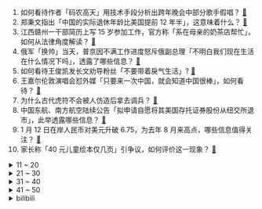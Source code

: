 1. 如何看待作者「码农高天」用技术手段分析出跨年晚会中部分歌手假唱？ [:link:](https://www.zhihu.com/question/578095509)
2. 郑秉文指出「中国的实际退休年龄比美国提前 12 年半」，这意味着什么？ [:link:](https://www.zhihu.com/question/578277241)
3. 江西赣州一干部简历上写 15 岁参加工作，官方称「系在母亲的奶茶店帮忙」，如何从法律角度解读？ [:link:](https://www.zhihu.com/question/578473397)
4. 俄军「换帅」当天，普京因不满工作进度怒斥俄副总理「不明白我们现在生活在什么情况下吗」，透露了哪些信息？ [:link:](https://www.zhihu.com/question/578460510)
5. 如何看待王俊凯发长文劝导粉丝「不要带着戾气生活」? [:link:](https://www.zhihu.com/question/578456915)
6. 王嘉尔伦敦演唱会怼外媒「只要来一次中国，就会知道中国很棒」，如何看待？ [:link:](https://www.zhihu.com/question/578498162)
7. 为什么古代虎符不会被人仿造后拿去调兵？ [:link:](https://www.zhihu.com/question/327691427)
8. 中国东航、南方航空陆续公告「拟申请自愿将其美国存托证券股份从纽交所退市」，此举透露哪些信息？ [:link:](https://www.zhihu.com/question/578515203)
9. 1 月 12 日在岸人民币对美元升破 6.75，为去年 8 月来高点，哪些信息值得关注？ [:link:](https://www.zhihu.com/question/578335061)
10. 家长称「40 元儿童绘本仅几页」引争议，如何评价这一现象？ [:link:](https://www.zhihu.com/question/578113736)
<details>
<summary>11 ~ 20</summary>

11. 三体动画版在一片骂声这种状况下还能赚到钱吗？如果能的话是通过怎样的商业模式呢？ [:link:](https://www.zhihu.com/question/577357880)
12. 英媒称英国 10 万公务员将于下月举行大罢工，这对苏纳克政府将造成怎样的冲击？ 英政府还面临哪些挑战？ [:link:](https://www.zhihu.com/question/578314320)
13. 中国央行表示蚂蚁集团等 14 家大型平台企业整改已基本完成，哪些信息值得关注？对金融安全有何重要意义？ [:link:](https://www.zhihu.com/question/578503803)
14. 如何看待动画《中国奇谭》总导演称创作者有责任提高观众审美门槛？你认为审美是否有门槛？ [:link:](https://www.zhihu.com/question/578512084)
15. 给你1葛立恒数人民币，每天花1亿亿亿亿亿亿亿亿元，要花多久能花完？ [:link:](https://www.zhihu.com/question/576972914)
16. 美军 3 艘驱逐舰同时现身南海，哪些信息值得关注？近期美日韩动作频繁，亚太地区形势将如何变化？ [:link:](https://www.zhihu.com/question/578492753)
17. 中疾控表示目前我国本土仅监测到一例XBB感染病例，XBB在国内尚未形成大范围流行，哪些信息值得关注？ [:link:](https://www.zhihu.com/question/578495251)
18. 央行称 2022 年人民币存款增加 26.26 万亿元，这一数据说明了什么？ [:link:](https://www.zhihu.com/question/577907584)
19. N95 口罩价格跳水，单价从最高 10 元跌至 1 元以下，哪些原因导致？目前供应情况如何？ [:link:](https://www.zhihu.com/question/578123455)
20. 韩国教育部拟从本国高中教科书中删除「日军慰安妇」内容，如何看待此事？韩国为何要这样做？ [:link:](https://www.zhihu.com/question/578287206)
</details>
<details>
<summary>21 ~ 30</summary>

21. 如果一个人力大无穷，什么样的冷兵器最能契合他力大无穷的天赋? [:link:](https://www.zhihu.com/question/577321082)
22. 如何评价《王者荣耀》武则天新皮肤“神器·明辉仪”？ [:link:](https://www.zhihu.com/question/578459875)
23. “师范热”还会持续多久？ [:link:](https://www.zhihu.com/question/552345598)
24. 如何看待 2022 年米哈游《原神》总流水超 378 亿？ [:link:](https://www.zhihu.com/question/577935113)
25. 《甄嬛传》甄嬛回宫后，智商明显提高一大截，现实中会有这种经历一件事后，智商就能碾压众人的人吗？ [:link:](https://www.zhihu.com/question/576560844)
26. 外交部表示「来华人员在登机前48小时须核酸检测」，对疫情防控及出行有哪些影响？ [:link:](https://www.zhihu.com/question/578492632)
27. 2023 年厦门教师招聘取消编制实行参聘制，编制和参聘制实际待遇有区别吗？ [:link:](https://www.zhihu.com/question/578105677)
28. 如果《英雄联盟》初始经济比其他玩家多一千块钱，但永远少一个召唤师技能，值吗？ [:link:](https://www.zhihu.com/question/578277128)
29. 浙江有什么好大学？ [:link:](https://www.zhihu.com/question/545893299)
30. 围棋职业棋手升段很难吗，为什么战鹰下了那么多年棋才是二段啊？ [:link:](https://www.zhihu.com/question/577369742)
</details>
<details>
<summary>31 ~ 40</summary>

31. 有哪些适合春节去旅行的宝藏目的地？ [:link:](https://www.zhihu.com/question/577725092)
32. 刘亦菲在《去有风的地方》里面演技有进步吗？ [:link:](https://www.zhihu.com/question/578048070)
33. 如何评价靳东、宋佳主演的电视剧《纵有疾风起》？ [:link:](https://www.zhihu.com/question/576115363)
34. 上下班二十公里，求推荐一部电动车代步？ [:link:](https://www.zhihu.com/question/291688105)
35. 又一地就育儿补贴公开征求意见，你认为这对于提高生育率是否有用？还有哪些措施能够提高人们的生育意愿？ [:link:](https://www.zhihu.com/question/578283384)
36. 要过年了，有什么家居好物能真正送到父母心坎里？ [:link:](https://www.zhihu.com/question/572504388)
37. 中小学教师明明更适合男性来做，为什么近年来男教师越来越少呢？ [:link:](https://www.zhihu.com/question/541375976)
38. 广州一公司取消年终奖请员工去新疆聚餐，财务称「买了数头牛羊夏天去把酒言欢」，如何看待此事？ [:link:](https://www.zhihu.com/question/578095128)
39. 网友发讣告称「友人临终前晒连花清瘟」收律师函，以岭药业称「若造成重大影响将采取措施」，哪些信息需关注？ [:link:](https://www.zhihu.com/question/578300293)
40. 一个矩形自转一圈是一个圆柱，一个立方体在四维空间自转一圈得到的是什么？ [:link:](https://www.zhihu.com/question/578348726)
</details>
<details>
<summary>41 ~ 50</summary>

41. 日本首相岸田文雄任内首次访美，双方会关注哪些议题？该时机会面对美日意味着什么？ [:link:](https://www.zhihu.com/question/578522795)
42. 因本人要求以及苹果业绩异常，库克降薪超 40%，此前其薪酬超出普通员工 1400 倍，如何看待此事？ [:link:](https://www.zhihu.com/question/578476486)
43. 为什么人在大声叫的时候别人会觉得聋，而自己觉得声音却不怎么大呢？ [:link:](https://www.zhihu.com/question/578072554)
44. 现在的你，让自己最后悔的事情是什么呢？如果可以重来，你会重新来过吗？ [:link:](https://www.zhihu.com/question/577730075)
45. 扬州通报有关领导干部生活作风问题处理情况，韦某、戴某存在生活作风问题，建议免职，哪些信息值得关注？ [:link:](https://www.zhihu.com/question/578333063)
46. 两国军事勾连频繁之际，美国计划在日本大幅增加部署反舰导弹数量，哪些信息值得关注？对中国影响几何？ [:link:](https://www.zhihu.com/question/578124676)
47. 今年你读的最有价值的一本书是什么？能说说值得推荐的理由吗？ [:link:](https://www.zhihu.com/question/577640983)
48. 2022年的新能源汽车里，你最喜欢哪款？为什么？ [:link:](https://www.zhihu.com/question/570176711)
49. 刘亦菲、李现主演的《去有风的地方》收视率怎么样？ [:link:](https://www.zhihu.com/question/577696944)
50. 男性也可接种的 HPV 疫苗来了，康乐卫士的疫苗将寻求男性接种监管标准，男性接种将起到哪些作用？ [:link:](https://www.zhihu.com/question/578450179)
</details><details>
<summary>bilibili</summary>

1. 《原神》PV短片——「诸苦无隙」 [:link:](//www.bilibili.com/video/BV1R84y187Y5)
2. 关于流行音乐的深度研究：华语音乐已经完蛋了吗？ [:link:](//www.bilibili.com/video/BV1m8411P7v7)
3. “睡教” [:link:](//www.bilibili.com/video/BV1YY4y1f7DH)
4. 寄生虫 [:link:](//www.bilibili.com/video/BV1224y1a7ks)
5. 【官方MV】《One Last Chicken》 再见了，所有的只因战士 [:link:](//www.bilibili.com/video/BV1Mx4y137fa)
6. 《 天 价 水 果 》2 [:link:](//www.bilibili.com/video/BV1GW4y137RL)
7. 河南8旬老人夜市摆摊，利润仅2毛，顾客寥寥无几！ [:link:](//www.bilibili.com/video/BV1gA411f7Dn)
8. 黄沙无绿肥，老树独饮酒。清枝衬明月，惆怅落满杯。复原白居易诗中的黄金角狮 [:link:](//www.bilibili.com/video/BV12G4y1k7S4)
9. 法国人怎么看中国网红Thurman猫一杯? [:link:](//www.bilibili.com/video/BV1C3411m7PQ)
10. 我到底是你的什么啊（恼） [:link:](//www.bilibili.com/video/BV1TK41117cZ)
<details>
<summary>11 ~ 20</summary>

11. 谢谢你的礼物，你还好吗 [:link:](//www.bilibili.com/video/BV11x4y1g7VG)
12. 一口气看完猪猪侠之变身战队，GG爆的满级号被队友给玩废了！ [:link:](//www.bilibili.com/video/BV1BY411y7ZE)
13. 成都. 玉芝兰厨子探店¥？？00 [:link:](//www.bilibili.com/video/BV1cY411y7MR)
14. 奸商：3千元笔记本卖你5千犯法吗？女生电脑城买笔记本实录 [:link:](//www.bilibili.com/video/BV1yM411F74s)
15. 不幸的是，圈圈还是套上了圈圈 [:link:](//www.bilibili.com/video/BV1td4y1j7gV)
16. 【春晚鬼畜】赵本山：我就是念诗之王！【改革春风吹满地】 [:link:](//www.bilibili.com/video/BV1bW411n7fY)
17. 多音字都是咋来的？ [:link:](//www.bilibili.com/video/BV1fP4y1r71X)
18. 【春节贺岁片】拐角遇到真爱，也有可能是警察 [:link:](//www.bilibili.com/video/BV1d84y187h1)
19. 新春特供|| 西游宇宙法宝等级的权力深意，天上对人间控制的终极手段 [:link:](//www.bilibili.com/video/BV1GG4y1y7DL)
20. 薯 条 之 王 天 花 板 [:link:](//www.bilibili.com/video/BV1D8411K7eK)
</details>
<details>
<summary>21 ~ 30</summary>

21. 有些粉丝爱明星 像极了妈妈爱孩子 [:link:](//www.bilibili.com/video/BV1UA411Z7ZM)
22. 方便面锅底卖188？本就不富裕的探店搭档雪上加霜...【凭啥这么贵50-炉釜·山野吊锅】 [:link:](//www.bilibili.com/video/BV1pe4y1G7VL)
23. 杀疯了！12万人打出8.9分，复仇爽剧让人欲罢不能！深度解说《黑暗荣耀》（上） [:link:](//www.bilibili.com/video/BV123411o7GH)
24. 全国各地迷惑的特色菜 [:link:](//www.bilibili.com/video/BV14d4y1j7Rk)
25. 【小短片】酒桌文化难题 [:link:](//www.bilibili.com/video/BV14G4y1A7RK)
26. 【逗鱼时刻】第385期 这旅程，我们一起走过 [:link:](//www.bilibili.com/video/BV1P24y1Y75B)
27. 美好旅行图鉴 [:link:](//www.bilibili.com/video/BV1Z24y1e7Ja)
28. 我们做了个鱼灯笼确实没想到能用这么久... [:link:](//www.bilibili.com/video/BV1NM411b7Sy)
29. “比奇堡的天上没有云” [:link:](//www.bilibili.com/video/BV1Q8411K72z)
30. 太突然了，一时我接受不了你这么离开了 [:link:](//www.bilibili.com/video/BV1zx4y1g7bE)
</details>
<details>
<summary>31 ~ 40</summary>

31. 凳子恶魔！ [:link:](//www.bilibili.com/video/BV19x4y1g75F)
32. 新一代“网红按斤称零食”来袭！究竟是不是骗人的？？？ [:link:](//www.bilibili.com/video/BV1GP4y1y78F)
33. up主打扮成混混去日本女友老家拜见家长，结果... [:link:](//www.bilibili.com/video/BV1Q24y1a769)
34. 开年第一摇！《星际瑶仔》奉上！ [:link:](//www.bilibili.com/video/BV1a24y1a7m5)
35. 它开播前被群嘲，却凭口碑逆袭成开年王炸！ [:link:](//www.bilibili.com/video/BV1tP4y1C79q)
36. 盲猜B站22年最火的视频，居然有一半没看过？ [:link:](//www.bilibili.com/video/BV1GY411y7Yt)
37. 史上最难游戏，你见过这样的小偷吗？专业人士 [:link:](//www.bilibili.com/video/BV1yG4y1A7PJ)
38. 你画我穿2.0, 但搭配好的衣服送你 [:link:](//www.bilibili.com/video/BV1Z3411m7HD)
39. 出了教资面试考场，我为我的虚伪感到羞愧 [:link:](//www.bilibili.com/video/BV1K24y1v7QU)
40. 哈士奇到底有多贱 [:link:](//www.bilibili.com/video/BV1C3411m7EH)
</details>
<details>
<summary>41 ~ 50</summary>

41. 露营绳结之王—布林结。坚固无比，安全可靠，你学会了吗？ [:link:](//www.bilibili.com/video/BV1KR4y127mX)
42. 万人直播！偷拍女友尬舞社死...竟冲上热榜第一！？！ [:link:](//www.bilibili.com/video/BV1Cx4y1g767)
43. 只因在羊群中多看了它一眼，我给我的牧羊犬买了一只羊做宠物 [:link:](//www.bilibili.com/video/BV1pd4y1j71b)
44. ⚡ 舞 动 春 晚 ⚡ [:link:](//www.bilibili.com/video/BV1aY411y7vk)
45. 当你拿到一把瞄胸打头的BUG武器... [:link:](//www.bilibili.com/video/BV1z14y1u7TZ)
46. 二  战，但  要  素  过  多 [:link:](//www.bilibili.com/video/BV1GW4y1V72n)
47. 《这游戏我是一毛钱也不可能冲的！我白嫖！我0氪！》 [:link:](//www.bilibili.com/video/BV1FW4y1V7eE)
48. 冬季骑行东北，林区找到一个废弃房还带炕，烧起土炕睡得太舒服了 [:link:](//www.bilibili.com/video/BV18M411h7J9)
49. 必须严惩！ [:link:](//www.bilibili.com/video/BV14D4y1W7q3)
50. 2023明日方舟新春会「兔兔闹新春」庆典宣传PV [:link:](//www.bilibili.com/video/BV1Rx4y1g7vE)
</details>
<details>
<summary>51 ~ 60</summary>

51. 进击的巨人墨子（分享一波奇奇怪怪的知识） [:link:](//www.bilibili.com/video/BV14K411C77k)
52. 《时空中的绘旅人》全新新春活动「录异记」PV首曝：山海相逢，不渝之遇 [:link:](//www.bilibili.com/video/BV1gW4y137Mz)
53. 《原神》2023宣传视频-「来自群星II」愿旅途永不停息 [:link:](//www.bilibili.com/video/BV1qG4y1L7gi)
54. 破解“万恶之源”出处！“钢琴搞笑女”竟是她？原来这么漂亮 [:link:](//www.bilibili.com/video/BV1d8411K7Cz)
55. 68分钟回顾阿根廷世界杯夺冠之旅：总有一些美好，值得我们全力以赴！ [:link:](//www.bilibili.com/video/BV1AW4y137An)
56. 花30万只涨了3000粉，是什么感受？痛~太痛了~ [:link:](//www.bilibili.com/video/BV1wG4y1j7Vs)
57. 《Crazy》 Cover  Gnarls Barkley [:link:](//www.bilibili.com/video/BV19A411Z7Np)
58. 《坐忘道MV》三花聚顶！羽化登仙！哈哈道爷我悟了！！！ [:link:](//www.bilibili.com/video/BV1cK41117mP)
59. 你们给我1000W这个广告我也不会接！谁来拯救那些被毒槟榔割脸的年轻人！ [:link:](//www.bilibili.com/video/BV1X24y1e73W)
60. 300W粉UP主开什么车？雨哥到处跑座驾曝光！ [:link:](//www.bilibili.com/video/BV1XY4y1f7aQ)
</details>
<details>
<summary>61 ~ 70</summary>

61. 勇闯地府！挑战1W元通关造梦无双#2 [:link:](//www.bilibili.com/video/BV1CP4y1C79o)
62. 请停止莫名其妙的容貌焦虑 你有的问题可能大部分人都有 [:link:](//www.bilibili.com/video/BV1K24y1Y7Be)
63. 黛 玉 打 虎 [:link:](//www.bilibili.com/video/BV1YR4y127hB)
64. 如今我已身价数十亿，却再也找不回青春和你。 [:link:](//www.bilibili.com/video/BV1ne4y1G7Kr)
65. 撒旦:十八层地狱的人什么时候跑出来的？ [:link:](//www.bilibili.com/video/BV1mx4y1G7aC)
66. 【阿斗】上映26年，28万人打出8.8分！因设定超前被严重低估的科幻神作！《千钧一发》 [:link:](//www.bilibili.com/video/BV1rG4y1k7sF)
67. 披风 斗篷 绣袍 氅衣，其实不管披啥，好用就行了呗 [:link:](//www.bilibili.com/video/BV1Q8411P73X)
68. 20年以来，游戏替中国式家长背了多少黑锅？ [:link:](//www.bilibili.com/video/BV1JM411F76o)
69. 这游戏感动了我。。。 [:link:](//www.bilibili.com/video/BV1bA411Z75o)
70. 3年前因考验玩家人性在外网争议的游戏！结局让人陷入沉思！ [:link:](//www.bilibili.com/video/BV1jK41117z9)
</details>
<details>
<summary>71 ~ 80</summary>

71. 把原神全部的糖塞入一首《深海回响》中...「原神/填词/翻唱/深海回响/4K」 [:link:](//www.bilibili.com/video/BV1P84y1Y7P5)
72. 七十万粉丝感谢！！！！！ [:link:](//www.bilibili.com/video/BV1AD4y1W7fp)
73. 阿斯玛牺牲后痛苦万分的鹿丸 [:link:](//www.bilibili.com/video/BV1fA411Z73a)
74. “这种感觉很难形容，就像是回到了小时候...” [:link:](//www.bilibili.com/video/BV1Yv4y1v716)
75. 【引航者试炼】TN-1至TN-4 恢宏试炼 简单好抄 [:link:](//www.bilibili.com/video/BV1YD4y1p7Pd)
76. 【明日方舟】“引航者试炼”TN-1~4全关卡平民攻略！阵容平民+低练度+语音详解的愉悦攻略！（更新中）《明日方舟》|魔法Zc目录 [:link:](//www.bilibili.com/video/BV1VA411Z7g6)
77. 【4K60FPS】2016年酷玩火星哥碧昂丝封神现场！人生一定要看的现场 [:link:](//www.bilibili.com/video/BV1rM411h7C5)
78. 有没有人知道我的票去哪里了？ [:link:](//www.bilibili.com/video/BV1qM411h7sH)
79. 支持地包天良田的请扣1，支持龅牙永琪吗的请看到最后 [:link:](//www.bilibili.com/video/BV1PM411h7gR)
80. 刀哥回应东北之夏 [:link:](//www.bilibili.com/video/BV1Px4y137oK)
</details>
<details>
<summary>81 ~ 90</summary>

81. 中国经济顶级智囊 [:link:](//www.bilibili.com/video/BV1K24y1v7BX)
82. 满门忠烈 [:link:](//www.bilibili.com/video/BV1aR4y1276c)
83. 公开处刑（年会版 [:link:](//www.bilibili.com/video/BV123411o75V)
84. 原神，我坚持不下去了…… [:link:](//www.bilibili.com/video/BV1sR4y1272C)
85. 【中国奇谭仿妆COS】鹅鹅鹅｜狐狸书生｜他要请你喝一杯薄酒，可你只想逃命。 [:link:](//www.bilibili.com/video/BV1wW4y1V7ji)
86. 电影最TOP：看完烂片洗眼睛！2022年度十大国际佳片 [:link:](//www.bilibili.com/video/BV1M3411U7xg)
87. “家长”炮轰中国奇谭？请不要让家长再背锅！谣言与炒作如何捏造社会新闻！ [:link:](//www.bilibili.com/video/BV1c14y1g7L8)
88. 帅小伙盘点各地特色美食第二期 [:link:](//www.bilibili.com/video/BV15A411f7Dp)
89. 答应你们穿裙子自律，但是穿了又好像没穿，拖了又好像没拖.. [:link:](//www.bilibili.com/video/BV1yd4y1j7Tj)
90. 像不像上班时的你 [:link:](//www.bilibili.com/video/BV1sD4y1W7f5)
</details>
<details>
<summary>91 ~ 100</summary>

91. 可能是老高吃过最精彩的扬州炒饭了——北京淮扬府 [:link:](//www.bilibili.com/video/BV1EA411Z7pp)
92. “靠这碗辣肉拌面，一年后我拿了百大。” [:link:](//www.bilibili.com/video/BV1jx4y137Lq)
93. 梅西C罗亮相春晚节目曝光！ [:link:](//www.bilibili.com/video/BV1Q24y1e75f)
94. 生命的蜡烛不会无端熄灭，只要有爱便可重获新生 [:link:](//www.bilibili.com/video/BV1rM411h7it)
95. 法庭上的表演型发言 [:link:](//www.bilibili.com/video/BV1Lv4y1i7mW)
96. 【魏晨×王鸥】你的不坚定配合我颠沛流离，证明你是我|唯一 [:link:](//www.bilibili.com/video/BV1rd4y157KP)
97. 【暗区突围】新春开鑫主题曲《开鑫好运来》 [:link:](//www.bilibili.com/video/BV1xR4y1Y7tG)
98. 【拙见】20：玩了原神一个月 现在我要夸一款游戏 [:link:](//www.bilibili.com/video/BV1Ld4y177o7)
99. 在世人眼里，你是一个大反派，可记忆被曝光后，事情反转了【04】 [:link:](//www.bilibili.com/video/BV1JM411F7jx)
100. 这个世界属实有点挤... [:link:](//www.bilibili.com/video/BV1hx4y1G7mz)
</details></details>